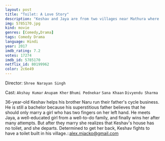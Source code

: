 ```yaml
---
layout: post
title: "Toilet: A Love Story"
description: "Keshav and Jaya are from two villages near Mathura where at least 80% of households have no access to lavatories. Conflict comes knocking on the first day of their marriage, when Jaya discovers that Keshav's home has no toilet and she leaves. Distraught and desperate, Keshav embarks on a mission to win back his love by battling against the age-old traditions, mindset, and value system of his country..."
img: 5785170.jpg
kind: movie
genres: [Comedy,Drama]
tags: Comedy Drama 
language: Hindi
year: 2017
imdb_rating: 7.2
votes: 17274
imdb_id: 5785170
netflix_id: 80199962
color: 2c6e49
---
```

Director: `Shree Narayan Singh`  

Cast: `Akshay Kumar` `Anupam Kher` `Bhumi Pednekar` `Sana Khaan` `Divyendu Sharma` 

36-year-old Keshav helps his brother Naru run their father's cycle business. He is still a bachelor because his superstitious father believes that he should only marry a girl who has two fingers on her left hand. He meets Jaya, a well-educated girl from a well-to-do family, and finally wins her after many attempts. But after they marry she realizes that Keshav's house has no toilet, and she departs. Determined to get her back, Keshav fights to have a toilet built in his village.::alex.mjacko@gmail.com